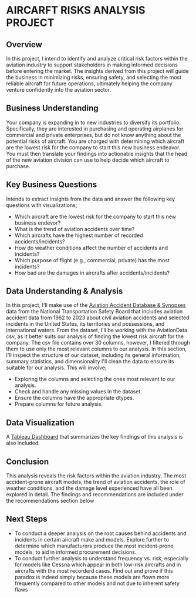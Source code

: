 # AIRCARFT RISKS ANALYSIS PROJECT

## Overview
In this project, I intend to identify and analyze critical risk factors within the aviation industry to support stakeholders in making informed decisions before entering the market. The insights derived from this project will guide the business in minimizing risks, ensuring 
safety, and selecting the most reliable aircraft for future operations, ultimately helping the company venture confidently into the aviation sector.


## Business Understanding
Your company is expanding in to new industries to diversify its portfolio. Specifically, they are interested in purchasing and operating airplanes for commercial and private enterprises, but do not know anything about the potential risks of aircraft. 
You are charged with determining which aircraft are the lowest risk for the company to start this new business endeavor. You must then translate your findings into actionable insights that the head of the new aviation division can use to help decide which aircraft
to purchase.


## Key Business Questions
Intends to extract insights from the data and answer the following key questions with visualizations;
- Which aircraft are the lowest risk for the company to start this new business endevor?
- What is the trend of aviation accidents over time?
- Which aircrafts have the highest number of recorded accidents/incidents?
- How do weather conditions affect the number of accidents and incidents?
- Which purpose of flight (e.g., commercial, private) has the most incidents?
- How bad are the damages in aircrafts after accidents/incidents?


## Data Understanding & Analysis
In this project, I'll make use of the [Aviation Accident Database & Synopses]([url](https://www.kaggle.com/datasets/khsamaha/aviation-accident-database-synopses)) data from the National Transportation Safety Board that includes aviation accident data from 1962 to 2023 about civil aviation accidents and selected incidents in the United States,
its territories and possessions, and international waters. From the dataset, I'll be working with the AviationData csv, as it better suits our analysis of finding the lowest risk aircraft for the company.
The csv file contains over 30 columns, however, I filtered through them to use only the most relevant columns to our analysis.
In this section, I'll inspect the structure of our dataset, including its general information, summary statistics, and dimensionality
I'll clean the data to ensure its suitable for our analysis. This will involve;
- Exploring the columns and selecting the ones most relevant to our analysis.
- Check and handle any missing values in the dataset.
- Ensure the columns have the appropriate dtypes.
- Prepare columns for future analysis.


## Data Visualization
A [Tableau Dashboard]([url](https://public.tableau.com/app/profile/calmar.isoe2841/viz/AircraftRisksAnalysisDashboard/AircraftRisksAnalysisDashboard?publish=yes)) that summarizes the key findings of this analysis is also included.  


## Conclusion
This analysis reveals the risk factors within the aviation industry. The most accident-prone aircraft models, the trend of aviation accidents, the role of weather conditions, and the damage level experienced have all been explored in detail. 
The findings and recommendations are included under the recommendations section below


## Next Steps
- To conduct a deeper analysis on the root causes behind accidents and incidents in certain aircraft make and models. Explore further to determine which manufacturers produce the most incident-prone models, to aid in informed procurement decisions.
- To conduct further analysis to understand frequency vs. risk, especially for models like Cessna which appear in both low-risk aircrafts and in aircrafts with the most recorderd cases. 
Find out and prove if this paradox is indeed simply because these models are flown more frequently compared to other models and not due to inherent safety flaws

